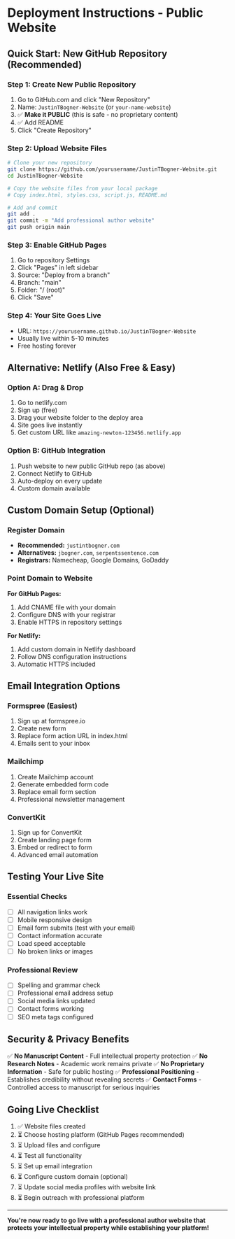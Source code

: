 # Deployment Instructions - Public Website

## Quick Start: New GitHub Repository (Recommended)

### Step 1: Create New Public Repository
1. Go to GitHub.com and click "New Repository"
2. Name: `JustinTBogner-Website` (or `your-name-website`)
3. ✅ **Make it PUBLIC** (this is safe - no proprietary content)
4. ✅ Add README
5. Click "Create Repository"

### Step 2: Upload Website Files
```bash
# Clone your new repository
git clone https://github.com/yourusername/JustinTBogner-Website.git
cd JustinTBogner-Website

# Copy the website files from your local package
# Copy index.html, styles.css, script.js, README.md

# Add and commit
git add .
git commit -m "Add professional author website"
git push origin main
```

### Step 3: Enable GitHub Pages
1. Go to repository Settings
2. Click "Pages" in left sidebar
3. Source: "Deploy from a branch"
4. Branch: "main" 
5. Folder: "/ (root)"
6. Click "Save"

### Step 4: Your Site Goes Live
- URL: `https://yourusername.github.io/JustinTBogner-Website`
- Usually live within 5-10 minutes
- Free hosting forever

## Alternative: Netlify (Also Free & Easy)

### Option A: Drag & Drop
1. Go to netlify.com
2. Sign up (free)
3. Drag your website folder to the deploy area
4. Site goes live instantly
5. Get custom URL like `amazing-newton-123456.netlify.app`

### Option B: GitHub Integration
1. Push website to new public GitHub repo (as above)
2. Connect Netlify to GitHub
3. Auto-deploy on every update
4. Custom domain available

## Custom Domain Setup (Optional)

### Register Domain
- **Recommended:** `justintbogner.com`
- **Alternatives:** `jbogner.com`, `serpentssentence.com`
- **Registrars:** Namecheap, Google Domains, GoDaddy

### Point Domain to Website
**For GitHub Pages:**
1. Add CNAME file with your domain
2. Configure DNS with your registrar
3. Enable HTTPS in repository settings

**For Netlify:**
1. Add custom domain in Netlify dashboard
2. Follow DNS configuration instructions
3. Automatic HTTPS included

## Email Integration Options

### Formspree (Easiest)
1. Sign up at formspree.io
2. Create new form
3. Replace form action URL in index.html
4. Emails sent to your inbox

### Mailchimp
1. Create Mailchimp account
2. Generate embedded form code
3. Replace email form section
4. Professional newsletter management

### ConvertKit
1. Sign up for ConvertKit
2. Create landing page form
3. Embed or redirect to form
4. Advanced email automation

## Testing Your Live Site

### Essential Checks
- [ ] All navigation links work
- [ ] Mobile responsive design
- [ ] Email form submits (test with your email)
- [ ] Contact information accurate
- [ ] Load speed acceptable
- [ ] No broken links or images

### Professional Review
- [ ] Spelling and grammar check
- [ ] Professional email address setup
- [ ] Social media links updated
- [ ] Contact forms working
- [ ] SEO meta tags configured

## Security & Privacy Benefits

✅ **No Manuscript Content** - Full intellectual property protection
✅ **No Research Notes** - Academic work remains private
✅ **No Proprietary Information** - Safe for public hosting
✅ **Professional Positioning** - Establishes credibility without revealing secrets
✅ **Contact Forms** - Controlled access to manuscript for serious inquiries

## Going Live Checklist

1. ✅ Website files created
2. ⏳ Choose hosting platform (GitHub Pages recommended)
3. ⏳ Upload files and configure
4. ⏳ Test all functionality
5. ⏳ Set up email integration
6. ⏳ Configure custom domain (optional)
7. ⏳ Update social media profiles with website link
8. ⏳ Begin outreach with professional platform

---

**You're now ready to go live with a professional author website that protects your intellectual property while establishing your platform!**
